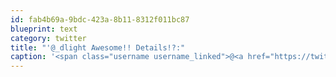 ```yaml
---
id: fab4b69a-9bdc-423a-8b11-8312f011bc87
blueprint: text
category: twitter
title: "'@_dlight Awesome!! Details!?:"
caption: '<span class="username username_linked">@<a href="https://twitter.com/_dlight" title="Битюцкий Корнилий">_dlight</a></span> Awesome!! Details!?:'
---
```

